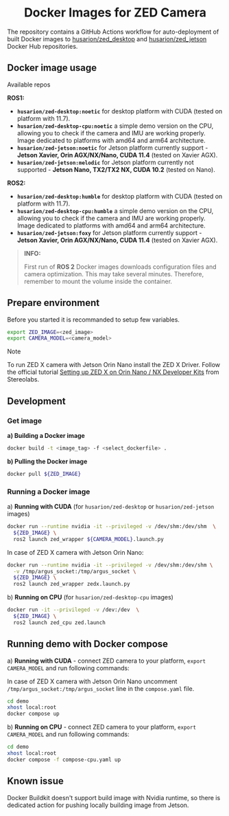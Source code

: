 <h1 align="center">
  Docker Images for ZED Camera
</h1>

The repository contains a GitHub Actions workflow for auto-deployment of built Docker images to [husarion/zed_desktop](https://hub.docker.com/r/husarion/zed-desktop) and [husarion/zed_jetson](https://hub.docker.com/r/husarion/zed-jetson) Docker Hub repositories.

## Docker image usage

Available repos

**ROS1:**
- **`husarion/zed-desktop:noetic`** for desktop platform with CUDA (tested on platform with 11.7).
- **`husarion/zed-desktop-cpu:noetic`** a simple demo version on the CPU, allowing you to check if the camera and IMU are working properly. Image dedicated to platforms with amd64 and arm64 architecture.
- **`husarion/zed-jetson:noetic`** for Jetson platform currently support - **Jetson Xavier, Orin AGX/NX/Nano, CUDA 11.4** (tested on Xavier AGX).
- **`husarion/zed-jetson:melodic`** for Jetson platform currently not supported - **Jetson Nano, TX2/TX2 NX, CUDA 10.2** (tested on Nano).

**ROS2:**
- **`husarion/zed-desktop:humble`** for desktop platform with CUDA (tested on platform with 11.7).
- **`husarion/zed-desktop-cpu:humble`** a simple demo version on the CPU, allowing you to check if the camera and IMU are working properly. Image dedicated to platforms with amd64 and arm64 architecture.
- **`husarion/zed-jetson:foxy`** for Jetson platform currently support - **Jetson Xavier, Orin AGX/NX/Nano, CUDA 11.4** (tested on Xavier AGX).

> **INFO:**
>
> First run of **ROS 2** Docker images downloads configuration files and camera optimization. This may take several minutes. Therefore, remember to mount the volume inside the container.

## Prepare environment

Before you started it is recommanded to setup few variables.

```bash
export ZED_IMAGE=<zed_image>
export CAMERA_MODEL=<camera_model>
```

> [!NOTE]
> To run ZED X camera with Jetson Orin Nano install the ZED X Driver. Follow the official tutorial [Setting up ZED X on Orin Nano / NX Developer Kits](https://www.stereolabs.com/docs/get-started-with-zed-x/jetson-orin-devkit-setup/) from Stereolabs.

## Development

### Get image
**a) Building a Docker image**

```bash
docker build -t <image_tag> -f <select_dockerfile> .
```
**b) Pulling the Docker image**

```bash
docker pull ${ZED_IMAGE}
```

### Running a Docker image

a) **Running with CUDA** (for `husarion/zed-desktop` or `husarion/zed-jetson` images)

```bash
docker run --runtime nvidia -it --privileged -v /dev/shm:/dev/shm  \
  ${ZED_IMAGE} \
  ros2 launch zed_wrapper ${CAMERA_MODEL}.launch.py
```

In case of ZED X camera with Jetson Orin Nano:

```bash
docker run --runtime nvidia -it --privileged -v /dev/shm:/dev/shm \
  -v /tmp/argus_socket:/tmp/argus_socket \
  ${ZED_IMAGE} \
  ros2 launch zed_wrapper zedx.launch.py
```


b) **Running on CPU** (for `husarion/zed-desktop-cpu` images)

```bash
docker run -it --privileged -v /dev:/dev  \
  ${ZED_IMAGE} \
  ros2 launch zed_cpu zed.launch
```

## Running demo with Docker compose

a) **Running with CUDA** - connect ZED camera to your platform, `export CAMERA_MODEL` and run following commands:

In case of ZED X camera with Jetson Orin Nano uncomment `/tmp/argus_socket:/tmp/argus_socket` line in the `compose.yaml` file.
```bash
cd demo
xhost local:root
docker compose up
```

b) **Running on CPU** - connect ZED camera to your platform, `export CAMERA_MODEL` and run following commands:

```bash
cd demo
xhost local:root
docker compose -f compose-cpu.yaml up
```

## Known issue

Docker Buildkit doesn't support build image with Nvidia runtime, so there is dedicated action for pushing locally building image from Jetson.